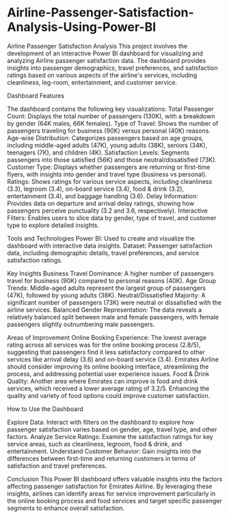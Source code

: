 # Airline-Passenger-Satisfaction-Analysis-Using-Power-BI
Airline Passenger Satisfaction Analysis
This project involves the development of an interactive Power BI dashboard for visualizing and analyzing Airline passenger satisfaction data. The dashboard provides insights into passenger demographics, travel preferences, and satisfaction ratings based on various aspects of the airline's services, including cleanliness, leg-room, entertainment, and customer service.

Dashboard Features

The dashboard contains the following key visualizations:
Total Passenger Count: Displays the total number of passengers (130K), with a breakdown by gender (64K males, 66K females).
Type of Travel: Shows the number of passengers traveling for business (90K) versus personal (40K) reasons.
Age-wise Distribution: Categorizes passengers based on age groups, including middle-aged adults (47K), young adults (38K), seniors (34K), teenagers (7K), and children (4K).
Satisfaction Levels: Segments passengers into those satisfied (56K) and those neutral/dissatisfied (73K).
Customer Type: Displays whether passengers are returning or first-time flyers, with insights into gender and travel type (business vs personal).
Ratings: Shows ratings for various service aspects, including cleanliness (3.3), legroom (3.4), on-board service (3.4), food & drink (3.2), entertainment (3.4), and baggage handling (3.6).
Delay Information: Provides data on departure and arrival delay ratings, showing how passengers perceive punctuality (3.2 and 3.6, respectively).
Interactive Filters: Enables users to slice data by gender, type of travel, and customer type to explore detailed insights.

Tools and Technologies
Power BI: Used to create and visualize the dashboard with interactive data insights.
Dataset: Passenger satisfaction data, including demographic details, travel preferences, and service satisfaction ratings.

Key Insights
Business Travel Dominance: A higher number of passengers travel for business (90K) compared to personal reasons (40K).
Age Group Trends: Middle-aged adults represent the largest group of passengers (47K), followed by young adults (38K).
Neutral/Dissatisfied Majority: A significant number of passengers (73K) were neutral or dissatisfied with the airline services.
Balanced Gender Representation: The data reveals a relatively balanced split between male and female passengers, with female passengers slightly outnumbering male passengers.

Areas of Improvement
Online Booking Experience: The lowest average rating across all services was for the online booking process (2.8/5), suggesting that passengers find it less satisfactory compared to other services like arrival delay (3.6) and on-board service (3.4). Emirates Airline should consider improving its online booking interface, streamlining the process, and addressing potential user experience issues.
Food & Drink Quality: Another area where Emirates can improve is food and drink services, which received a lower average rating of 3.2/5. Enhancing the quality and variety of food options could improve customer satisfaction.

How to Use the Dashboard

Explore Data: Interact with filters on the dashboard to explore how passenger satisfaction varies based on gender, age, travel type, and other factors.
Analyze Service Ratings: Examine the satisfaction ratings for key service areas, such as cleanliness, legroom, food & drink, and entertainment.
Understand Customer Behavior: Gain insights into the differences between first-time and returning customers in terms of satisfaction and travel preferences.

Conclusion
This Power BI dashboard offers valuable insights into the factors affecting passenger satisfaction for Emirates Airline. By leveraging these insights, airlines can identify areas for service improvement particularly in the online booking process and food services and target specific passenger segments to enhance overall satisfaction.
